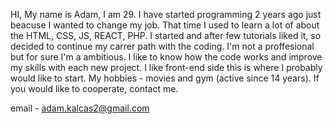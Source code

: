 HI,
My name is Adam, I am 29. I have started programming 2 years ago just beacuse I wanted to change my job. That time I used to learn a lot of about the HTML, CSS, JS, REACT, PHP.
I started and after few tutorials liked it, so decided to continue my carrer path with the coding. I'm not a proffesional but for sure I'm a ambitious. I like to know
how the code works and improve my skills with each new project. I like front-end side this is where I probably would like to start. 
My hobbies - movies and gym (active since 14 years). If you would like to cooperate, contact me.

email - 
  adam.kalcas2@gmail.com
